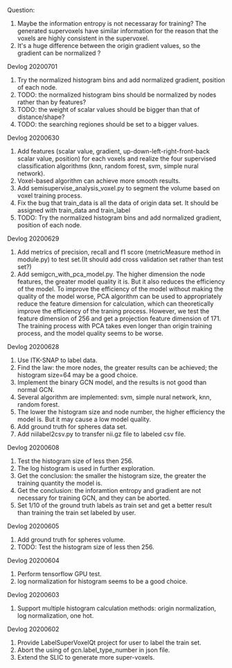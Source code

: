 Question:
1. Maybe the information entropy is not necessaray for training? The generated supervoxels have similar information for the reason that the voxels are highly consistent in the supervoxel.
2. It's a huge difference between the origin gradient values,  so the gradient can be normalized ?

Devlog 20200701
1. Try the normalized histogram bins and add normalized gradient, position of each node.
2. TODO: the normalized histogram bins should be normalized by nodes rather than by features?
3. TODO: the weight of scalar values should be bigger than that of distance/shape?
4. TODO: the searching regiones should be set to a bigger values.

Devlog 20200630
1. Add features (scalar value, gradient, up-down-left-right-front-back scalar value, position) for each voxels and realize the four supervised classification algorithms (knn, random forest, svm, simple nural network).
2. Voxel-based algorithm can achieve more smooth results.
3. Add semisupervise_analysis_voxel.py to segment the volume based on voxel training process.
4. Fix the bug that train_data is all the data of origin data set. It should be assigned with train_data and train_label
5. TODO: Try the normalized histogram bins and add normalized gradient, position of each node.

Devlog 20200629
1. Add metrics of precision, recall and f1 score (metricMeasure method in module.py) to test set.(It should add cross validation set rather than test set?)
2. Add semigcn_with_pca_model.py. The higher dimension the node features, the greater model quality it is. But it also reduces the efficiency of the model. To improve the efficiency of the model without making the quality of the model worse, PCA algorithm can be used to appropriately reduce the feature dimension for calculation, which can theoretically improve the efficiency of the traning process. However, we test the feature dimension of 256 and get a projection feature dimension of 171. The training process with PCA takes even longer than origin training process, and the model quality seems to be worse.

Devlog 20200628
1. Use ITK-SNAP to label data.
2. Find the law: the more nodes, the greater results can be achieved; the histogram size=64 may be a good choice.
3. Implement the binary GCN model, and the results is not good than normal GCN.
4. Several algorithm are implemented: svm, simple nural network, knn, random forest.
5. The lower the histogram size and node number, the higher efficiency the model is. But it may cause a low model quality.
6. Add ground truth for spheres data set.
7. Add niilabel2csv.py to transfer nii.gz file to labeled csv file.


Devlog 20200608
1. Test the histogram size of less then 256.
2. The log histogram is used in further exploration.
3. Get the conclusion: the smaller the histogram size, the greater the training quantity the model is.
4. Get the conclusion: the inforamtion entropy and gradient are not necessary for training GCN, and they can be aborted.
5. Set 1/10 of the ground truth labels as train set and get a better result than training the train set labeled by user.

Devlog 20200605
1. Add ground truth for spheres volume.
2. TODO: Test the histogram size of less then 256.

Devlog 20200604
1. Perform tensorflow GPU test.
2. log normalization for histogram seems to be a good choice.

Devlog 20200603
1. Support multiple histogram calculation methods: origin normalization, log normalization, one hot.

Devlog 20200602
1. Provide LabelSuperVoxelQt project for user to label the train set.
2. Abort the using of gcn.label_type_number in json file.
3. Extend the SLIC to generate more super-voxels.

